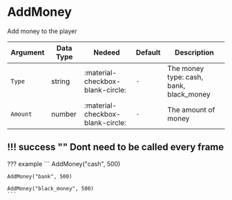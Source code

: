 # AddMoney
Add money to the player

| Argument              | Data Type                            | Nedeed                    | Default                       | Description
| ----------------------| ------------------------------------ | ------------------------- |-------------------------------|-------------
| `Type`                | string | :material-checkbox-blank-circle: | `-` | The money type: cash, bank, black_money
| `Amount`                | number | :material-checkbox-blank-circle: | `-` | The amount of money

!!! success ""
    Dont need to be called every frame
---
??? example
    ```
    AddMoney("cash", 500)
    
    AddMoney("bank", 500)

    AddMoney("black_money", 500)
    ```     
